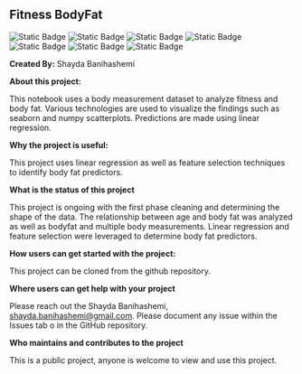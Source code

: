 ## Fitness BodyFat

![Static Badge](https://img.shields.io/badge/Python-python?color=grey)
![Static Badge](https://img.shields.io/badge/pandas-python?label=Python)
![Static Badge](https://img.shields.io/badge/Jupyter-python?label=Python&color=FFA500)
![Static Badge](https://img.shields.io/badge/NumPy-python?label=Python&color=ADD8E6)
![Static Badge](https://img.shields.io/badge/Matplotlib-python?label=Python&color=0077B6)
![Static Badge](https://img.shields.io/badge/Seaborn-python?label=Python&color=CAF0F8)
![Static Badge](https://img.shields.io/badge/Scikitlearn-python?label=Python&labelColor=0096C7&color=FFA500)

**Created By:** Shayda Banihashemi

**About this project:**

This notebook uses a body measurement dataset to analyze fitness and body fat. Various
technologies are used to visualize the findings such as seaborn and numpy scatterplots.
Predictions are made using linear regression.

**Why the project is useful:**

This project uses linear regression as well as feature selection techniques to
identify body fat predictors. 

**What is the status of this project**

This project is ongoing with the first phase cleaning and determining the shape of the 
data. The relationship between age and body fat was analyzed as well as bodyfat and
multiple body measurements. Linear regression and feature selection were leveraged
to determine body fat predictors.

**How users can get started with the project:**

This project can be cloned from the github repository. 

**Where users can get help with your project**

Please reach out the Shayda Banihashemi, shayda.banihashemi@gmail.com.
Please document any issue within the Issues tab o in the GitHub repository.

**Who maintains and contributes to the project**

This is a public project, anyone is welcome to view and use this project.
